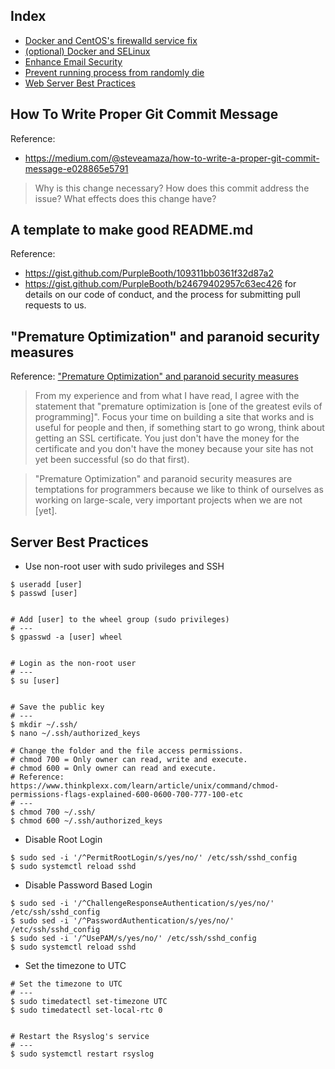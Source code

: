 ## Index

- [Docker and CentOS's firewalld service fix](DOCKER.md#centoss-firewalld-service-fix)
- [(optional) Docker and SELinux](DOCKER.md#optional-enable-selinux)
- [Enhance Email Security](EMAIL.md)
- [Prevent running process from randomly die](SWAP.md)
- [Web Server Best Practices](WEBSERVER.md)

## How To Write Proper Git Commit Message
Reference:
- https://medium.com/@steveamaza/how-to-write-a-proper-git-commit-message-e028865e5791
> Why is this change necessary?
> How does this commit address the issue?
> What effects does this change have?

## A template to make good README.md
Reference:
- https://gist.github.com/PurpleBooth/109311bb0361f32d87a2
- https://gist.github.com/PurpleBooth/b24679402957c63ec426 for details on our code of conduct, and the process for submitting pull requests to us.

## "Premature Optimization" and paranoid security measures

Reference: ["Premature Optimization" and paranoid security measures](https://stackoverflow.com/questions/12543607/prevent-session-cookie-hijacking-without-ssl/12545243#12545243)

> From my experience and from what I have read, I agree with the statement that "premature optimization is [one of the greatest evils of programming]". Focus your time on building a site that works and is useful for people and then, if something start to go wrong, think about getting an SSL certificate. You just don't have the money for the certificate and you don't have the money because your site has not yet been successful (so do that first).

> "Premature Optimization" and paranoid security measures are temptations for programmers because we like to think of ourselves as working on large-scale, very important projects when we are not [yet].

## Server Best Practices
- Use non-root user with sudo privileges and SSH
```
$ useradd [user]
$ passwd [user]


# Add [user] to the wheel group (sudo privileges)
# ---
$ gpasswd -a [user] wheel


# Login as the non-root user
# ---
$ su [user]


# Save the public key
# ---
$ mkdir ~/.ssh/
$ nano ~/.ssh/authorized_keys

# Change the folder and the file access permissions.
# chmod 700 = Only owner can read, write and execute.
# chmod 600 = Only owner can read and execute.
# Reference: https://www.thinkplexx.com/learn/article/unix/command/chmod-permissions-flags-explained-600-0600-700-777-100-etc
# ---
$ chmod 700 ~/.ssh/
$ chmod 600 ~/.ssh/authorized_keys
```

- Disable Root Login
```
$ sudo sed -i '/^PermitRootLogin/s/yes/no/' /etc/ssh/sshd_config
$ sudo systemctl reload sshd
```

- Disable Password Based Login
```
$ sudo sed -i '/^ChallengeResponseAuthentication/s/yes/no/' /etc/ssh/sshd_config
$ sudo sed -i '/^PasswordAuthentication/s/yes/no/' /etc/ssh/sshd_config
$ sudo sed -i '/^UsePAM/s/yes/no/' /etc/ssh/sshd_config
$ sudo systemctl reload sshd
```

- Set the timezone to UTC
```
# Set the timezone to UTC
# ---
$ sudo timedatectl set-timezone UTC
$ sudo timedatectl set-local-rtc 0


# Restart the Rsyslog's service
# ---
$ sudo systemctl restart rsyslog
```
